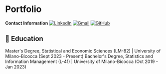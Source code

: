 # Portfolio

**Contact Information**
[![LinkedIn](https://img.shields.io/badge/LinkedIn-blue?logo=linkedin&logoColor=white)](https://www.linkedin.com/in/aurora-musitelli-bb1464195/)
[![Gmail](https://img.shields.io/badge/Gmail-red?logo=gmail&logoColor=white)](mailto:musitelliaurora@gmail.com)
[![GitHub](https://img.shields.io/badge/GitHub-black?logo=github&logoColor=white)](https://github.com/auroraMusitelli)

## 📌 Education
Master's Degree, Statistical and Economic Sciences (LM-82) | University of Milano-Bicocca (Sept 2023 - Present)
Bachelor's Degree, Statistics and Information Management (L-41) | University of Milano-Bicocca (Oct 2019 - Jan 2023)
